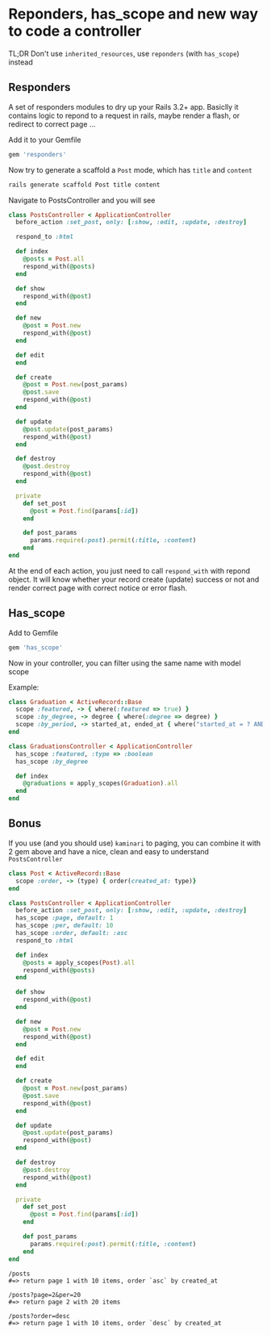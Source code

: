 # Reponders, has_scope and new way to code a controller

TL;DR Don't use `inherited_resources`, use `reponders` (with `has_scope`) instead

## Responders
A set of responders modules to dry up your Rails 3.2+ app. Basiclly it contains logic to repond to a request in rails, maybe render a flash, or redirect to correct page ...

Add it to your Gemfile

```ruby
gem 'responders'
```

Now try to generate a scaffold a `Post` mode, which has `title` and `content`

```bash
rails generate scaffold Post title content
```

Navigate to PostsController and you will see

```ruby
class PostsController < ApplicationController
  before_action :set_post, only: [:show, :edit, :update, :destroy]

  respond_to :html

  def index
    @posts = Post.all
    respond_with(@posts)
  end

  def show
    respond_with(@post)
  end

  def new
    @post = Post.new
    respond_with(@post)
  end

  def edit
  end

  def create
    @post = Post.new(post_params)
    @post.save
    respond_with(@post)
  end

  def update
    @post.update(post_params)
    respond_with(@post)
  end

  def destroy
    @post.destroy
    respond_with(@post)
  end

  private
    def set_post
      @post = Post.find(params[:id])
    end

    def post_params
      params.require(:post).permit(:title, :content)
    end
end
```

At the end of each action, you just need to call `respond_with` with repond object. It will know whether your record create (update) success or not and render correct page with correct notice or error flash.

## Has_scope
Add to Gemfile

```ruby
gem 'has_scope'
```

Now in your controller, you can filter using the same name with model scope

Example:
```ruby
class Graduation < ActiveRecord::Base
  scope :featured, -> { where(:featured => true) }
  scope :by_degree, -> degree { where(:degree => degree) }
  scope :by_period, -> started_at, ended_at { where("started_at = ? AND ended_at = ?", started_at, ended_at) }
end
```

```ruby
class GraduationsController < ApplicationController
  has_scope :featured, :type => :boolean
  has_scope :by_degree

  def index
    @graduations = apply_scopes(Graduation).all
  end
end
```

## Bonus
If you use (and you should use) `kaminari` to paging, you can combine it with 2 gem above and have a nice, clean and easy to understand `PostsController`

```ruby
class Post < ActiveRecord::Base
  scope :order, -> (type) { order(created_at: type)}
end
```

```ruby
class PostsController < ApplicationController
  before_action :set_post, only: [:show, :edit, :update, :destroy]
  has_scope :page, default: 1
  has_scope :per, default: 10
  has_scope :order, default: :asc
  respond_to :html

  def index
    @posts = apply_scopes(Post).all
    respond_with(@posts)
  end

  def show
    respond_with(@post)
  end

  def new
    @post = Post.new
    respond_with(@post)
  end

  def edit
  end

  def create
    @post = Post.new(post_params)
    @post.save
    respond_with(@post)
  end

  def update
    @post.update(post_params)
    respond_with(@post)
  end

  def destroy
    @post.destroy
    respond_with(@post)
  end

  private
    def set_post
      @post = Post.find(params[:id])
    end

    def post_params
      params.require(:post).permit(:title, :content)
    end
end
```

```
/posts 
#=> return page 1 with 10 items, order `asc` by created_at

/posts?page=2&per=20 
#=> return page 2 with 20 items

/posts?order=desc
#=> return page 1 with 10 items, order `desc` by created_at
```
